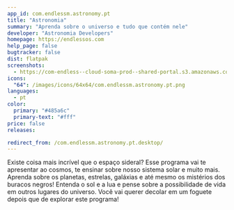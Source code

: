 ```yaml
---
app_id: com.endlessm.astronomy.pt
title: "Astronomia"
summary: "Aprenda sobre o universo e tudo que contém nele"
developer: "Astronomia Developers"
homepage: https://endlessos.com
help_page: false
bugtracker: false
dist: flatpak
screenshots:
  - https://com-endless--cloud-soma-prod--shared-portal.s3.amazonaws.com/apps.240.screenshots.e1ae3402-69a8-4a42-9219-23bf86a781dc_20181016155797088.png
icons:
  "64": /images/icons/64x64/com.endlessm.astronomy.pt.png
languages:
  - pt
color:
  primary: "#485a6c"
  primary-text: "#fff"
price: false
releases:

redirect_from: /com.endlessm.astronomy.pt.desktop/
---
```


<p>Existe coisa mais incrível que o espaço sideral? Esse programa vai te apresentar ao cosmos, te ensinar sobre nosso sistema solar e muito mais. Aprenda sobre os planetas, estrelas, galáxias e até mesmo os mistérios dos buracos negros! Entenda o sol e a lua e pense sobre a possibilidade de vida em outros lugares do universo. Você vai querer decolar em um foguete depois que de explorar este programa!</p>